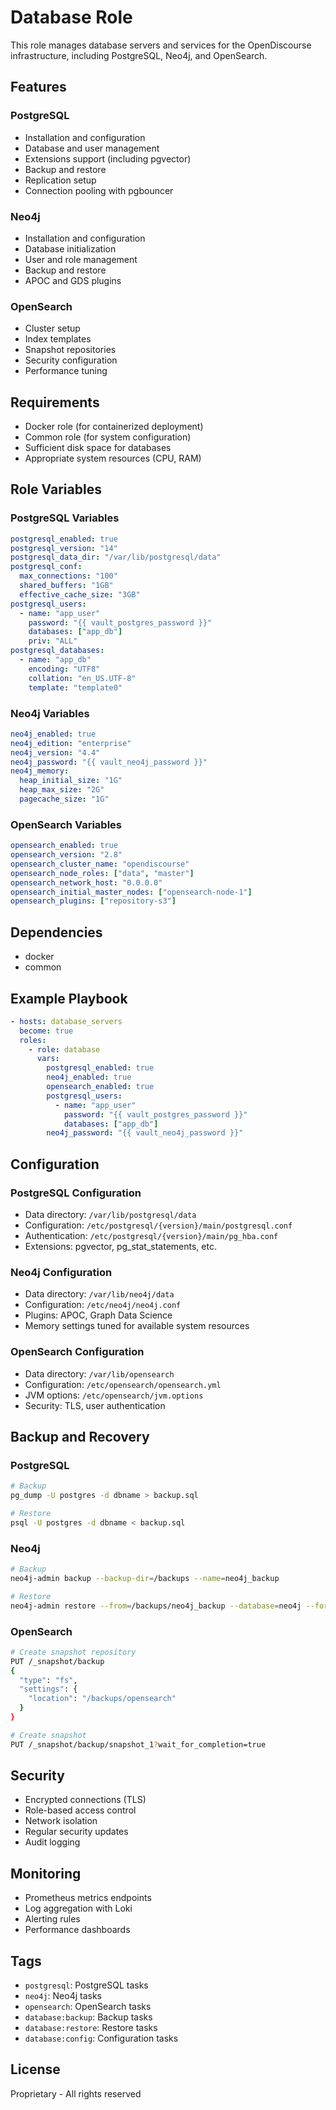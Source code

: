 # Database Role

This role manages database servers and services for the OpenDiscourse infrastructure, including PostgreSQL, Neo4j, and OpenSearch.

## Features

### PostgreSQL
- Installation and configuration
- Database and user management
- Extensions support (including pgvector)
- Backup and restore
- Replication setup
- Connection pooling with pgbouncer

### Neo4j
- Installation and configuration
- Database initialization
- User and role management
- Backup and restore
- APOC and GDS plugins

### OpenSearch
- Cluster setup
- Index templates
- Snapshot repositories
- Security configuration
- Performance tuning

## Requirements

- Docker role (for containerized deployment)
- Common role (for system configuration)
- Sufficient disk space for databases
- Appropriate system resources (CPU, RAM)

## Role Variables

### PostgreSQL Variables

```yaml
postgresql_enabled: true
postgresql_version: "14"
postgresql_data_dir: "/var/lib/postgresql/data"
postgresql_conf:
  max_connections: "100"
  shared_buffers: "1GB"
  effective_cache_size: "3GB"
postgresql_users:
  - name: "app_user"
    password: "{{ vault_postgres_password }}"
    databases: ["app_db"]
    priv: "ALL"
postgresql_databases:
  - name: "app_db"
    encoding: "UTF8"
    collation: "en_US.UTF-8"
    template: "template0"
```

### Neo4j Variables

```yaml
neo4j_enabled: true
neo4j_edition: "enterprise"
neo4j_version: "4.4"
neo4j_password: "{{ vault_neo4j_password }}"
neo4j_memory:
  heap_initial_size: "1G"
  heap_max_size: "2G"
  pagecache_size: "1G"
```

### OpenSearch Variables

```yaml
opensearch_enabled: true
opensearch_version: "2.8"
opensearch_cluster_name: "opendiscourse"
opensearch_node_roles: ["data", "master"]
opensearch_network_host: "0.0.0.0"
opensearch_initial_master_nodes: ["opensearch-node-1"]
opensearch_plugins: ["repository-s3"]
```

## Dependencies

- docker
- common

## Example Playbook

```yaml
- hosts: database_servers
  become: true
  roles:
    - role: database
      vars:
        postgresql_enabled: true
        neo4j_enabled: true
        opensearch_enabled: true
        postgresql_users:
          - name: "app_user"
            password: "{{ vault_postgres_password }}"
            databases: ["app_db"]
        neo4j_password: "{{ vault_neo4j_password }}"
```

## Configuration

### PostgreSQL Configuration

- Data directory: `/var/lib/postgresql/data`
- Configuration: `/etc/postgresql/{version}/main/postgresql.conf`
- Authentication: `/etc/postgresql/{version}/main/pg_hba.conf`
- Extensions: pgvector, pg_stat_statements, etc.

### Neo4j Configuration

- Data directory: `/var/lib/neo4j/data`
- Configuration: `/etc/neo4j/neo4j.conf`
- Plugins: APOC, Graph Data Science
- Memory settings tuned for available system resources

### OpenSearch Configuration

- Data directory: `/var/lib/opensearch`
- Configuration: `/etc/opensearch/opensearch.yml`
- JVM options: `/etc/opensearch/jvm.options`
- Security: TLS, user authentication

## Backup and Recovery

### PostgreSQL

```bash
# Backup
pg_dump -U postgres -d dbname > backup.sql

# Restore
psql -U postgres -d dbname < backup.sql
```

### Neo4j

```bash
# Backup
neo4j-admin backup --backup-dir=/backups --name=neo4j_backup

# Restore
neo4j-admin restore --from=/backups/neo4j_backup --database=neo4j --force
```

### OpenSearch

```bash
# Create snapshot repository
PUT /_snapshot/backup
{
  "type": "fs",
  "settings": {
    "location": "/backups/opensearch"
  }
}

# Create snapshot
PUT /_snapshot/backup/snapshot_1?wait_for_completion=true
```

## Security

- Encrypted connections (TLS)
- Role-based access control
- Network isolation
- Regular security updates
- Audit logging

## Monitoring

- Prometheus metrics endpoints
- Log aggregation with Loki
- Alerting rules
- Performance dashboards

## Tags

- `postgresql`: PostgreSQL tasks
- `neo4j`: Neo4j tasks
- `opensearch`: OpenSearch tasks
- `database:backup`: Backup tasks
- `database:restore`: Restore tasks
- `database:config`: Configuration tasks

## License

Proprietary - All rights reserved
